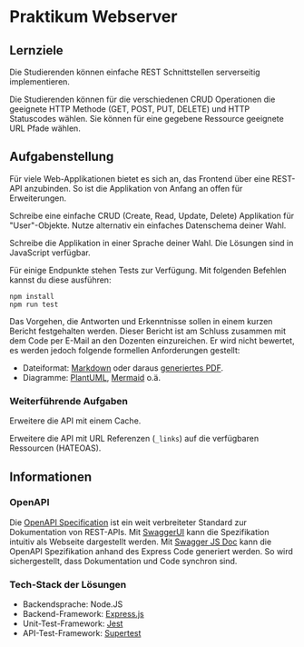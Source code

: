 # Praktikum Webserver

## Lernziele

Die Studierenden können einfache REST Schnittstellen serverseitig implementieren.

Die Studierenden können für die verschiedenen CRUD Operationen die geeignete HTTP Methode (GET, POST, PUT, DELETE) und
HTTP Statuscodes wählen. Sie können für eine gegebene Ressource geeignete URL Pfade wählen.

## Aufgabenstellung

Für viele Web-Applikationen bietet es sich an, das Frontend über eine REST-API anzubinden.
So ist die Applikation von Anfang an offen für Erweiterungen.

Schreibe eine einfache CRUD (Create, Read, Update, Delete) Applikation für "User"-Objekte.
Nutze alternativ ein einfaches Datenschema deiner Wahl.

Schreibe die Applikation in einer Sprache deiner Wahl. Die Lösungen sind in JavaScript verfügbar.

Für einige Endpunkte stehen Tests zur Verfügung.
Mit folgenden Befehlen kannst du diese ausführen:

```shell
npm install
npm run test
```

Das Vorgehen, die Antworten und Erkenntnisse sollen in einem kurzen Bericht festgehalten werden.
Dieser Bericht ist am Schluss zusammen mit dem Code per E-Mail an den Dozenten einzureichen.
Er wird nicht bewertet, es werden jedoch folgende formellen Anforderungen gestellt:
- Dateiformat: [Markdown](https://www.markdownguide.org/) oder daraus [generiertes PDF](https://pandoc.org/).
- Diagramme: [PlantUML](https://plantuml.com/de/), [Mermaid](https://mermaid.js.org/) o.ä.

### Weiterführende Aufgaben

Erweitere die API mit einem Cache.

Erweitere die API mit URL Referenzen (`_links`) auf die verfügbaren Ressourcen (HATEOAS).

## Informationen

### OpenAPI

Die [OpenAPI Specification](https://de.wikipedia.org/wiki/OpenAPI) ist ein weit verbreiteter Standard zur Dokumentation von REST-APIs.
Mit [SwaggerUI](https://swagger.io/tools/swagger-ui/) kann die Spezifikation intuitiv als Webseite dargestellt werden.
Mit [Swagger JS Doc](https://github.com/Surnet/swagger-jsdoc) kann die OpenAPI Spezifikation anhand des Express Code generiert werden.
So wird sichergestellt, dass Dokumentation und Code synchron sind.

### Tech-Stack der Lösungen

- Backendsprache: Node.JS
- Backend-Framework: [Express.js](http://expressjs.com/)
- Unit-Test-Framework: [Jest](https://jestjs.io/)
- API-Test-Framework: [Supertest](https://www.npmjs.com/package/supertest)
